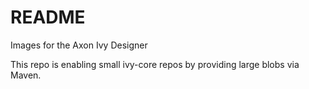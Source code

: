 # README

Images for the Axon Ivy Designer

This repo is enabling small ivy-core repos by providing large blobs via Maven.
